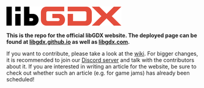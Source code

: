 ![](/assets/images/logo.png)

**This is the repo for the official libGDX website. The deployed page can be found at [libgdx.github.io](https://libgdx.github.io/) as well as [libgdx.com](https://libgdx.com).**

If you want to contribute, please take a look at the [wiki](https://github.com/libgdx/libgdx.github.io/wiki). For bigger changes, it is recommended to join our [Discord server](https://libgdx.com/community/discord/) and talk with the contributors about it. If you are interested in writing an article for the website, be sure to check out whether such an article (e.g. for game jams) has already been scheduled!
